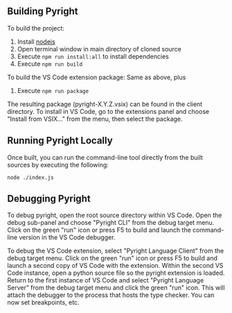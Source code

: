 ## Building Pyright

To build the project:

1. Install [nodejs](https://nodejs.org/en/)
2. Open terminal window in main directory of cloned source
3. Execute `npm run install:all` to install dependencies
4. Execute `npm run build`

To build the VS Code extension package:
Same as above, plus

1. Execute `npm run package`

The resulting package (pyright-X.Y.Z.vsix) can be found in the client directory.
To install in VS Code, go to the extensions panel and choose "Install from VSIX..." from the menu, then select the package.

## Running Pyright Locally

Once built, you can run the command-line tool directly from the built sources by executing the following:

`node ./index.js`

## Debugging Pyright

To debug pyright, open the root source directory within VS Code. Open the debug sub-panel and choose "Pyright CLI" from the debug target menu. Click on the green "run" icon or press F5 to build and launch the command-line version in the VS Code debugger.

To debug the VS Code extension, select "Pyright Language Client" from the debug target menu. Click on the green "run" icon or press F5 to build and launch a second copy of VS Code with the extension. Within the second VS Code instance, open a python source file so the pyright extension is loaded. Return to the first instance of VS Code and select "Pyright Language Server" from the debug target menu and click the green "run" icon. This will attach the debugger to the process that hosts the type checker. You can now set breakpoints, etc.
